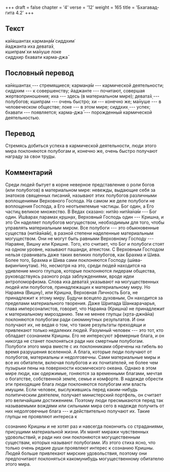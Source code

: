 +++
draft = false
chapter = '4'
verse = '12'
weight = 165
title = 'Бхагавад-гита 4.2'
+++
## Текст

ка̄н̇кшантах̣ карман̣а̄м̇ сиддхим̇  
йаджанта иха девата̄х̣  
кшипрам̇ хи ма̄нуше локе  
сиддхир бхавати карма-джа̄

## Пословный перевод

ка̄н̇кшантах̣ --- стремящиеся; карман̣а̄м --- кармической деятельности;
сиддхим --- к совершенству; йаджанте --- почитают, совершая
жертвоприношения; иха --- здесь (в материальном мире); девата̄х̣ ---
полубогов; кшипрам --- очень быстро; хи --- конечно же; ма̄нуше --- в
человеческом обществе; локе --- в этом мире; сиддхих̣ --- успех; бхавати
--- появляется; карма-джа̄ --- порожденный кармической деятельностью.

## Перевод

Стремясь добиться успеха в кармической деятельности, люди этого мира
поклоняются полубогам и, конечно же, очень быстро получают награду за
свои труды.

## Комментарий

Среди людей бытует в корне неверное представление о роли богов (или
полубогов) в материальном мире: невежды, выдающие себя за знатоков
священных писаний, называют этих полубогов различными воплощениями
Верховного Господа. На самом же деле полубоги не воплощения Господа, а
Его неотъемлемые частицы. Бог один, а Его частиц великое множество. В
Ведах сказано: нитйо нитйа̄на̄м --- Бог один. Ӣш́варах̣ парамах̣ кр̣шн̣ах̣.
Верховный Господь один --- Кришна, и это Он наделяет полубогов
могуществом, необходимым для того, чтобы управлять материальным миром.
Все полубоги --- это обыкновенные существа (нитйа̄на̄м), в разной степени
наделенные материальным могуществом. Они не могут быть равными
Верховному Господу --- Нараяне, Вишну или Кришне. Того, кто считает, что
Бог и полубоги стоят на одном уровне, называют пашанди, атеистом. С
Верховным Господом нельзя сравнивать даже таких великих полубогов, как
Брахма и Шива. Более того, Брахма и Шива сами поклоняются Господу
(ш́ива-вирин̃чинутам). Но, несмотря на это, среди людей находится на
удивление много глупцов, которые поклоняются лидерам общества,
руководствуясь разного рода заблуждениями, вроде идеи антропоморфизма.
Слова иха девата̄х̣ указывают на могущественных людей или полубогов,
принадлежащих к материальному миру. Но Нараяна (Вишну), или Кришна,
Верховная Личность Бога, не принадлежит к этому миру. Будучи всецело
духовным, Он находится за пределами материального творения. Даже Шрипада
Шанкарачарья, глава имперсоналистов, говорит, что Нараяна (Кришна) не
принадлежит к материальному мирозданию. Тем не менее глупцы
(хр̣та-джн̃а̄на) поклоняются полубогам ради сиюминутных результатов. И они
получают их, не ведая о том, что такие результаты преходящи и привлекают
только недалеких людей. Разумный человек --- это тот, кто обладает
сознанием Кришны. Его не интересуют эфемерные блага, и он никогда не
станет поклоняться ради них смертным полубогам. Полубоги этого мира
вместе с их поклонниками обречены на гибель во время разрушения
вселенной. А блага, которые люди получают от полубогов, материальны и
недолговечны. Сами материальные миры и все их обитатели, включая
полубогов и их почитателей, не более чем пузырьки пены на поверхности
космического океана. Однако в этом мире люди, как одержимые, гоняются за
временными благами, мечтая о богатстве, собственной земле, семье и
комфорте. В надежде обрести эти преходящие блага люди поклоняются
полубогам или власть имущим. Если человек, выслужившись перед
каким-нибудь политическим деятелем, получает министерский портфель, он
считает это величайшим достижением. Поэтому люди пресмыкаются перед так
называемыми вождями или сильными мира сего в надежде получить от них
недолговечные блага --- и действительно получают их. Такие глупцы не
проявляют интереса к

сознанию Кришны и не хотят раз и навсегда покончить со страданиями,
присущими материальной жизни. Их манят миражи чувственных удовольствий,
и ради них они поклоняются могущественным существам, которых называют
полубогами. Из этого стиха ясно, что только очень редкие души проявляют
интерес к сознанию Кришны. Людей больше привлекают мирские удовольствия,
поэтому они предпочитают поклоняться какомунибудь могущественному
обитателю этого мира.
